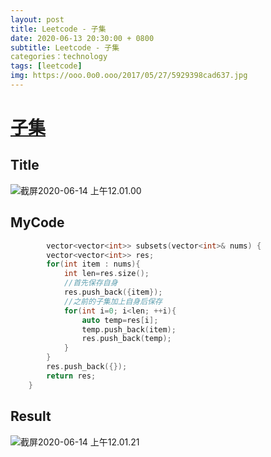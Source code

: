 ```yaml
---
layout: post
title: Leetcode - 子集
date: 2020-06-13 20:30:00 + 0800
subtitle: Leetcode - 子集
categories：technology
tags: [leetcode]
img: https://ooo.0o0.ooo/2017/05/27/5929398cad637.jpg
---
```

# [子集](https://leetcode-cn.com/problems/subsets/)

## Title

![截屏2020-06-14 上午12.01.00](https://tva1.sinaimg.cn/large/007S8ZIlly1gfr3uoqc9ej31040p2ac8.jpg)

## MyCode

```c++
		vector<vector<int>> subsets(vector<int>& nums) {
        vector<vector<int>> res;
        for(int item : nums){
            int len=res.size();
            //首先保存自身
            res.push_back({item});
            //之前的子集加上自身后保存
            for(int i=0; i<len; ++i){
                auto temp=res[i];
                temp.push_back(item);
                res.push_back(temp);
            }
        }
        res.push_back({});
        return res;
    }
```

## Result

![截屏2020-06-14 上午12.01.21](https://tva1.sinaimg.cn/large/007S8ZIlly1gfr3v0gbvwj30y809wt9v.jpg)